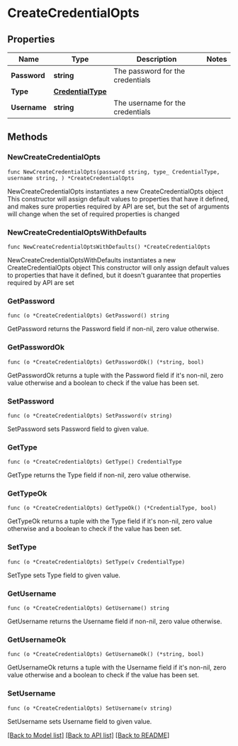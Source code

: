# CreateCredentialOpts

## Properties

Name | Type | Description | Notes
------------ | ------------- | ------------- | -------------
**Password** | **string** | The password for the credentials | 
**Type** | [**CredentialType**](CredentialType.md) |  | 
**Username** | **string** | The username for the credentials | 

## Methods

### NewCreateCredentialOpts

`func NewCreateCredentialOpts(password string, type_ CredentialType, username string, ) *CreateCredentialOpts`

NewCreateCredentialOpts instantiates a new CreateCredentialOpts object
This constructor will assign default values to properties that have it defined,
and makes sure properties required by API are set, but the set of arguments
will change when the set of required properties is changed

### NewCreateCredentialOptsWithDefaults

`func NewCreateCredentialOptsWithDefaults() *CreateCredentialOpts`

NewCreateCredentialOptsWithDefaults instantiates a new CreateCredentialOpts object
This constructor will only assign default values to properties that have it defined,
but it doesn't guarantee that properties required by API are set

### GetPassword

`func (o *CreateCredentialOpts) GetPassword() string`

GetPassword returns the Password field if non-nil, zero value otherwise.

### GetPasswordOk

`func (o *CreateCredentialOpts) GetPasswordOk() (*string, bool)`

GetPasswordOk returns a tuple with the Password field if it's non-nil, zero value otherwise
and a boolean to check if the value has been set.

### SetPassword

`func (o *CreateCredentialOpts) SetPassword(v string)`

SetPassword sets Password field to given value.


### GetType

`func (o *CreateCredentialOpts) GetType() CredentialType`

GetType returns the Type field if non-nil, zero value otherwise.

### GetTypeOk

`func (o *CreateCredentialOpts) GetTypeOk() (*CredentialType, bool)`

GetTypeOk returns a tuple with the Type field if it's non-nil, zero value otherwise
and a boolean to check if the value has been set.

### SetType

`func (o *CreateCredentialOpts) SetType(v CredentialType)`

SetType sets Type field to given value.


### GetUsername

`func (o *CreateCredentialOpts) GetUsername() string`

GetUsername returns the Username field if non-nil, zero value otherwise.

### GetUsernameOk

`func (o *CreateCredentialOpts) GetUsernameOk() (*string, bool)`

GetUsernameOk returns a tuple with the Username field if it's non-nil, zero value otherwise
and a boolean to check if the value has been set.

### SetUsername

`func (o *CreateCredentialOpts) SetUsername(v string)`

SetUsername sets Username field to given value.



[[Back to Model list]](../README.md#documentation-for-models) [[Back to API list]](../README.md#documentation-for-api-endpoints) [[Back to README]](../README.md)


